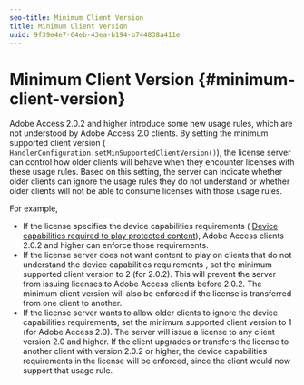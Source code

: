 ```yaml
---
seo-title: Minimum Client Version
title: Minimum Client Version
uuid: 9f39e4e7-64eb-43ea-b194-b744838a411e
---
```


# Minimum Client Version {#minimum-client-version}

Adobe Access 2.0.2 and higher introduce some new usage rules, which are not understood by Adobe Access 2.0 clients. By setting the minimum supported client version ( `HandlerConfiguration.setMinSupportedClientVersion()`), the license server can control how older clients will behave when they encounter licenses with these usage rules. Based on this setting, the server can indicate whether older clients can ignore the usage rules they do not understand or whether older clients will not be able to consume licenses with those usage rules.

For example,

* If the license specifies the device capabilities requirements ( [Device capabilities required to play protected content](../../../aaxs-protecting-content/content-introduction/content-usage-rules/content-runtime-application-restrictions/content-device-capabilities.md)), Adobe Access clients 2.0.2 and higher can enforce those requirements. 
* If the license server does not want content to play on clients that do not understand the device capabilities requirements , set the minimum supported client version to 2 (for 2.0.2). This will prevent the server from issuing licenses to Adobe Access clients before 2.0.2. The minimum client version will also be enforced if the license is transferred from one client to another. 
* If the license server wants to allow older clients to ignore the device capabilities requirements, set the minimum supported client version to 1 (for Adobe Access 2.0). The server will issue a license to any client version 2.0 and higher. If the client upgrades or transfers the license to another client with version 2.0.2 or higher, the device capabilities requirements in the license will be enforced, since the client would now support that usage rule.

